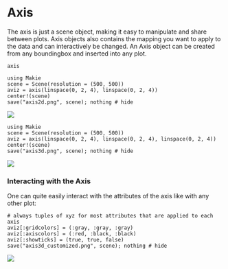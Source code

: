 # Axis

The axis is just a scene object, making it easy to manipulate and share between plots.
Axis objects also contains the mapping you want to apply to the data and can interactively be changed.
An Axis object can be created from any boundingbox and inserted into any plot.

```@docs
axis
```


```@example axis
using Makie
scene = Scene(resolution = (500, 500))
aviz = axis(linspace(0, 2, 4), linspace(0, 2, 4))
center!(scene)
save("axis2d.png", scene); nothing # hide
```
![](axis2d.png)


```@example axis
using Makie
scene = Scene(resolution = (500, 500))
aviz = axis(linspace(0, 2, 4), linspace(0, 2, 4), linspace(0, 2, 4))
center!(scene)
save("axis3d.png", scene); nothing # hide
```
![](axis3d.png)

### Interacting with the Axis

One can quite easily interact with the attributes of the axis like with any other plot:

```@example axis
# always tuples of xyz for most attributes that are applied to each axis
aviz[:gridcolors] = (:gray, :gray, :gray)
aviz[:axiscolors] = (:red, :black, :black)
aviz[:showticks] = (true, true, false)
save("axis3d_customized.png", scene); nothing # hide
```
![](axis3d_customized.png)
